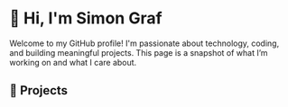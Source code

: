 # 👋 Hi, I'm Simon Graf

Welcome to my GitHub profile! I'm passionate about technology, coding, and building meaningful projects. This page is a snapshot of what I’m working on and what I care about.

## 🚀 Projects


<!--## 🛠️ Skills & Tools

Work in progress...


## 📈 GitHub Stats

![Simon’s GitHub Stats](https://github-readme-stats.vercel.app/api?username=yourusername&show_icons=true&theme=radrofile
- **Website/Portfolio**: [yourwebsite.com](https://yourfor stopping by! Feel free to check out my repositories and connect with me._

